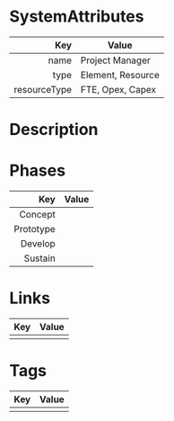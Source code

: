 # SystemAttributes

| Key                       | Value                |
| ------------------------: | -------------------- |
| name                      | Project Manager                 |
| type                      | Element, Resource    |
| resourceType              | FTE, Opex, Capex     |

# Description


# Phases

| Key                       | Value                |
| ------------------------: | -------------------- |
| Concept                   |                      |
| Prototype                 |                      |
| Develop                   |                      |
| Sustain                   |                      |

# Links

| Key                       | Value                |
| ------------------------: | -------------------- |
|                           |                      |

# Tags

| Key                       | Value                |
| ------------------------: | -------------------- |
|                           |                      |